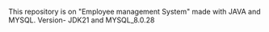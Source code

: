 This repository is on "Employee management System" made with JAVA and MYSQL. Version- JDK21 and MYSQL_8.0.28
